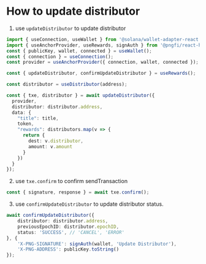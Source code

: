 # How to update distributor

1. use `updateDistributor` to update distributor

```ts
import { useConnection, useWallet } from '@solana/wallet-adapter-react';
import { useAnchorProvider, useRewards, signAuth } from '@pngfi/react-hooks';
const { publicKey, wallet, connected } = useWallet();
const { connection } = useConnection();
const provider = useAnchorProvider({ connection, wallet, connected });

const { updateDistributor, confirmUpdateDistributor } = useRewards();

const distributor = useDistributor(address);

const { txe, distributor } = await updateDistributor({
  provider,
  distributor: distributor.address,
  data: {
    "title": title,
    token,
    "rewards": distributors.map(v => {
      return {
        dest: v.distributor,
        amount: v.amount
      }
    })
  }
});
```

2. use `txe.confirm` to confirm sendTransaction

```ts
const { signature, response } = await txe.confirm();
```

3. use `confirmUpdateDistributor` to update distributor status.

```ts
await confirmUpdateDistributor({
    distributor: distributor.address,
    previousEpochID: distributor.epochID,
    status: 'SUCCESS', // 'CANCEL', 'ERROR'
}, {
    'X-PNG-SIGNATURE': signAuth(wallet, 'Update Distributor'),
    'X-PNG-ADDRESS': publicKey.toString()
});
```
